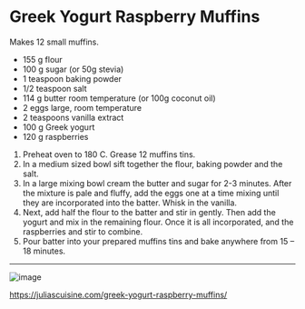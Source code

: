 # Greek Yogurt Raspberry Muffins

Makes 12 small muffins.

- 155 g flour
- 100 g sugar (or 50g stevia)
- 1 teaspoon baking powder
- 1/2 teaspoon salt
- 114 g butter room temperature (or 100g coconut oil)
- 2 eggs large, room temperature
- 2 teaspoons vanilla extract
- 100 g Greek yogurt
- 120 g raspberries

1. Preheat oven to 180 C. Grease 12 muffins tins.
2. In a medium sized bowl sift together the flour, baking powder and the salt.
3. In a large mixing bowl cream the butter and sugar for 2-3 minutes. After the mixture is pale and fluffy, add the eggs one at a time mixing until they are incorporated into the batter. Whisk in the vanilla.
4. Next, add half the flour to the batter and stir in gently. Then add the yogurt and mix in the remaining flour. Once it is all incorporated, and the raspberries and stir to combine.
5. Pour batter into your prepared muffins tins and bake anywhere from 15 – 18 minutes.

---

![image](https://i0.wp.com/juliascuisine.com/wp-content/uploads/2020/06/raspberrymuffins009_orig.jpg?w=600&ssl=1)

https://juliascuisine.com/greek-yogurt-raspberry-muffins/
